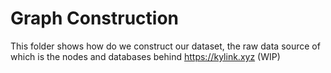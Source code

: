 # Graph Construction

This folder shows how do we construct our dataset, the raw data source of which is the nodes and databases behind https://kylink.xyz (WIP)

